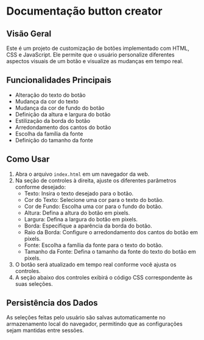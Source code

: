 # Documentação button creator

## Visão Geral
Este é um projeto de customização de botões implementado com HTML, CSS e JavaScript. Ele permite que o usuário personalize diferentes aspectos visuais de um botão e visualize as mudanças em tempo real.

## Funcionalidades Principais
- Alteração do texto do botão
- Mudança da cor do texto
- Mudança da cor de fundo do botão
- Definição da altura e largura do botão
- Estilização da borda do botão
- Arredondamento dos cantos do botão
- Escolha da família da fonte
- Definição do tamanho da fonte

## Como Usar
1. Abra o arquivo `index.html` em um navegador da web.
2. Na seção de controles à direita, ajuste os diferentes parâmetros conforme desejado:
   - Texto: Insira o texto desejado para o botão.
   - Cor do Texto: Selecione uma cor para o texto do botão.
   - Cor de Fundo: Escolha uma cor para o fundo do botão.
   - Altura: Defina a altura do botão em pixels.
   - Largura: Defina a largura do botão em pixels.
   - Borda: Especifique a aparência da borda do botão.
   - Raio da Borda: Configure o arredondamento dos cantos do botão em pixels.
   - Fonte: Escolha a família da fonte para o texto do botão.
   - Tamanho da Fonte: Defina o tamanho da fonte do texto do botão em pixels.
3. O botão será atualizado em tempo real conforme você ajusta os controles.
4. A seção abaixo dos controles exibirá o código CSS correspondente às suas seleções.

## Persistência dos Dados
As seleções feitas pelo usuário são salvas automaticamente no armazenamento local do navegador, permitindo que as configurações sejam mantidas entre sessões.
